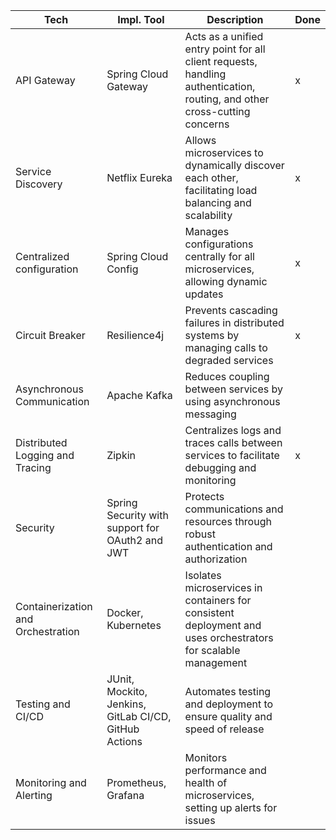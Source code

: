| Tech                               | Impl. Tool                                            | Description                                                                                                               | Done |
|------------------------------------|-------------------------------------------------------|---------------------------------------------------------------------------------------------------------------------------|------|
| API Gateway                        | Spring Cloud Gateway                                  | Acts as a unified entry point for all client requests, handling authentication, routing, and other cross-cutting concerns | x    |
| Service Discovery                  | Netflix Eureka                                        | Allows microservices to dynamically discover each other, facilitating load balancing and scalability                      | x    |
| Centralized configuration          | Spring Cloud Config                                   | Manages configurations centrally for all microservices, allowing dynamic updates                                          | x    |
| Circuit Breaker                    | Resilience4j                                          | Prevents cascading failures in distributed systems by managing calls to degraded services                                 | x    |
| Asynchronous Communication         | Apache Kafka                                          | Reduces coupling between services by using asynchronous messaging                                                         |      |
| Distributed Logging and Tracing    | Zipkin                                                | Centralizes logs and traces calls between services to facilitate debugging and monitoring                                 | x    |
| Security                           | Spring Security with support for OAuth2 and JWT       | Protects communications and resources through robust authentication and authorization                                     |      |
| Containerization and Orchestration | Docker, Kubernetes                                    | Isolates microservices in containers for consistent deployment and uses orchestrators for scalable management             |      |
| Testing and CI/CD                  | JUnit, Mockito, Jenkins, GitLab CI/CD, GitHub Actions | Automates testing and deployment to ensure quality and speed of release                                                   |      |
| Monitoring and Alerting            | Prometheus, Grafana                                   | Monitors performance and health of microservices, setting up alerts for issues                                            |      |







